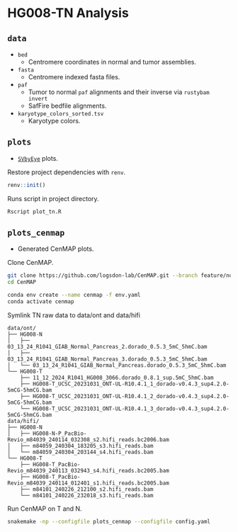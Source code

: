 # HG008-TN Analysis

## `data`
* `bed`
    * Centromere coordinates in normal and tumor assemblies.
* `fasta`
    * Centromere indexed fasta files.
* `paf`
    * Tumor to normal `paf` alignments and their inverse via `rustybam invert`
    * SafFire bedfile alignments.
* `karyotype_colors_sorted.tsv`
    * Karyotype colors.

## `plots`
* [`SVbyEye`](https://github.com/daewoooo/SVbyEye) plots.

Restore project dependencies with `renv`.
```R
renv::init()
```

Runs script in project directory.
```bash
Rscript plot_tn.R
```

## `plots_cenmap`
* Generated CenMAP plots.

Clone CenMAP.
```bash
git clone https://github.com/logsdon-lab/CenMAP.git --branch feature/non-normal-cens
cd CenMAP

conda env create --name cenmap -f env.yaml
conda activate cenmap
```

Symlink TN raw data to data/ont and data/hifi
```
data/ont/
├── HG008-N
│   ├── 03_13_24_R1041_GIAB_Normal_Pancreas_2.dorado_0.5.3_5mC_5hmC.bam
│   ├── 03_13_24_R1041_GIAB_Normal_Pancreas_3.dorado_0.5.3_5mC_5hmC.bam
│   └── 03_13_24_R1041_GIAB_Normal_Pancreas.dorado_0.5.3_5mC_5hmC.bam
└── HG008-T
    ├── 11_12_2024_R1041_HG008_3066.dorado_0.8.1_sup.5mC_5hmC.bam
    ├── HG008-T_UCSC_20231031_ONT-UL-R10.4.1_1_dorado-v0.4.3_sup4.2.0-5mCG-5hmCG.bam
    ├── HG008-T_UCSC_20231031_ONT-UL-R10.4.1_2_dorado-v0.4.3_sup4.2.0-5mCG-5hmCG.bam
    └── HG008-T_UCSC_20231031_ONT-UL-R10.4.1_3_dorado-v0.4.3_sup4.2.0-5mCG-5hmCG.bam
data/hifi/
├── HG008-N
│   ├── HG008-N-P_PacBio-Revio_m84039_240114_032308_s2.hifi_reads.bc2006.bam
│   ├── m84059_240304_183205_s3.hifi_reads.bam
│   └── m84059_240304_203144_s4.hifi_reads.bam
└── HG008-T
    ├── HG008-T_PacBio-Revio_m84039_240113_032943_s4.hifi_reads.bc2005.bam
    ├── HG008-T_PacBio-Revio_m84039_240114_012401_s1.hifi_reads.bc2005.bam
    ├── m84101_240226_212100_s2.hifi_reads.bam
    └── m84101_240226_232018_s3.hifi_reads.bam
```

Run CenMAP on T and N.
```bash
snakemake -np --configfile plots_cenmap --configfile config.yaml
```
